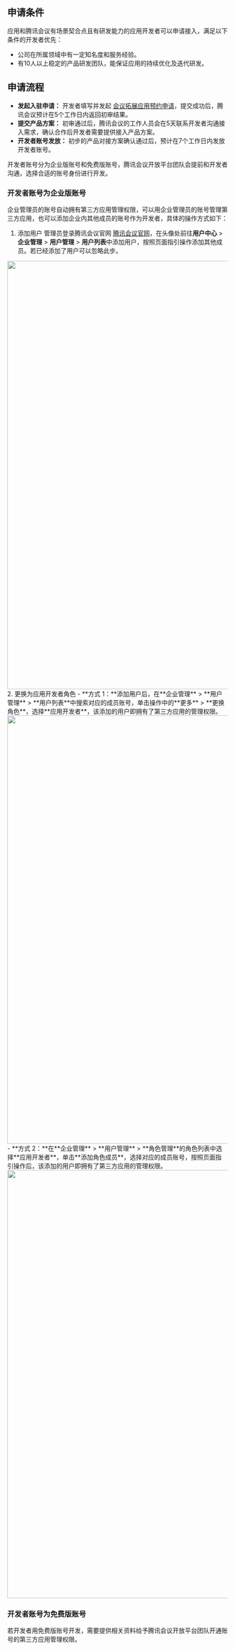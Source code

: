 ## 申请条件

应用和腾讯会议有场景契合点且有研发能力的应用开发者可以申请接入，满足以下条件的开发者优先：
- 公司在所属领域中有一定知名度和服务经验。
- 有10人以上稳定的产品研发团队，能保证应用的持续优化及迭代研发。


## 申请流程
- **发起入驻申请：** 开发者填写并发起 [会议拓展应用预约申请](https://cloud.tencent.com/login?s_url=https%3A%2F%2Fcloud.tencent.com%2Fapply%2Fp%2Fi91igwu0hm)，提交成功后，腾讯会议预计在5个工作日内返回初审结果。
- **提交产品方案：** 初审通过后，腾讯会议的工作人员会在5天联系开发者沟通接入需求，确认合作后开发者需要提供接入产品方案。
- **开发者账号发放：** 初步的产品对接方案确认通过后，预计在7个工作日内发放开发者账号。

开发者账号分为企业版账号和免费版账号，腾讯会议开放平台团队会提前和开发者沟通，选择合适的账号身份进行开发。

### 开发者账号为企业版账号
企业管理员的账号自动拥有第三方应用管理权限，可以用企业管理员的账号管理第三方应用，也可以添加企业内其他成员的账号作为开发者，具体的操作方式如下：
1. 添加用户
管理员登录腾讯会议官网 [腾讯会议官网](https://meeting.tencent.com/)，在头像处前往**用户中心** > **企业管理** > **用户管理** > **用户列表**中添加用户，按照页面指引操作添加其他成员。若已经添加了用户可以忽略此步。
<img style="width:978px; max-width: inherit;" src="https://qcloudimg.tencent-cloud.cn/raw/9e14a5ce6fb85a5a8be9ee082506d9c7.png" />
2. 更换为应用开发者角色
 - **方式 1：**添加用户后，在**企业管理** > **用户管理** > **用户列表**中搜索对应的成员账号，单击操作中的**更多** > **更换角色**，选择**应用开发者**，该添加的用户即拥有了第三方应用的管理权限。
<img style="width:978px; max-width: inherit;" src="https://qcloudimg.tencent-cloud.cn/raw/61ecad01003035385aac6842ebba2a41.png" />
 - **方式 2：**在**企业管理** > **用户管理** > **角色管理**的角色列表中选择**应用开发者**，单击**添加角色成员**，选择对应的成员账号，按照页面指引操作后，该添加的用户即拥有了第三方应用的管理权限。<br>
<img style="width:978px; max-width: inherit;" src="https://qcloudimg.tencent-cloud.cn/raw/ada52385cdc91d9cca894e068b005731.png" />

### 开发者账号为免费版账号
若开发者用免费版账号开发，需要提供相关资料给予腾讯会议开放平台团队开通账号的第三方应用管理权限。
